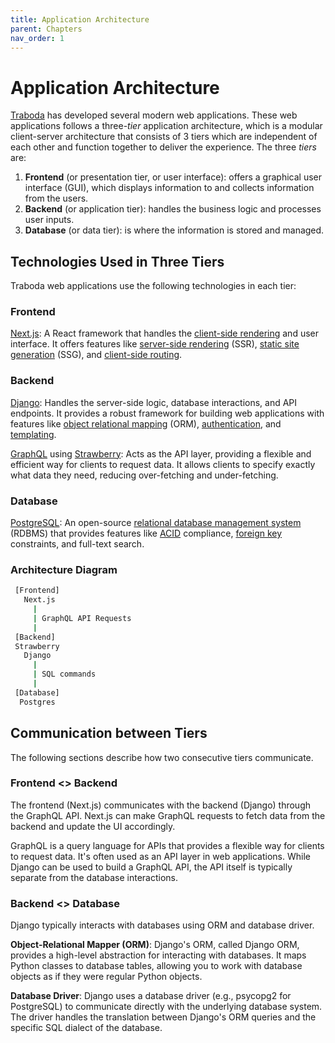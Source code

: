 ```yaml
---
title: Application Architecture
parent: Chapters
nav_order: 1
---
```


# Application Architecture
[Traboda](https://traboda.com/) has developed several modern web applications. These web applications follows a three-_tier_ application architecture, which is a modular client-server architecture that consists of 3 tiers which are independent of each other and function together to deliver the experience. The three _tiers_ are:
1. **Frontend** (or presentation tier, or user interface): offers a graphical user interface (GUI), which displays information to and collects information from the users.
2. **Backend** (or application tier): handles the business logic and processes user inputs.
3. **Database** (or data tier): is where the information is stored and managed.

## Technologies Used in Three Tiers
Traboda web applications use the following technologies in each tier:
### Frontend
[Next.js]: A React framework that handles the [client-side rendering] and user interface. It offers features like [server-side rendering] (SSR), [static site generation] (SSG), and [client-side routing].

### Backend
[Django]: Handles the server-side logic, database interactions, and API endpoints. It provides a robust framework for building web applications with features like [object relational mapping] (ORM), [authentication], and [templating].

[GraphQL] using [Strawberry]: Acts as the API layer, providing a flexible and efficient way for clients to request data. It allows clients to specify exactly what data they need, reducing over-fetching and under-fetching.

### Database
[PostgreSQL]: An open-source [relational database management system]  (RDBMS) that provides features like [ACID] compliance, [foreign key] constraints, and full-text search.

### Architecture Diagram
```bash
 [Frontend]
   Next.js
     |
     | GraphQL API Requests
     |
 [Backend]
 Strawberry
   Django
     |
     | SQL commands
     |
 [Database]
  Postgres
```

## Communication between Tiers
The following sections describe how two consecutive tiers communicate.

### Frontend <> Backend
The frontend (Next.js) communicates with the backend (Django) through the GraphQL API. Next.js can make GraphQL requests to fetch data from the backend and update the UI accordingly.

GraphQL is a query language for APIs that provides a flexible way for clients to request data. It's often used as an API layer in web applications. While Django can be used to build a GraphQL API, the API itself is typically separate from the database interactions.

### Backend <> Database
Django typically interacts with databases using ORM and database driver.

**Object-Relational Mapper (ORM)**: Django's ORM, called Django ORM, provides a high-level abstraction for interacting with databases. It maps Python classes to database tables, allowing you to work with database objects as if they were regular Python objects.

**Database Driver**: Django uses a database driver (e.g., psycopg2 for PostgreSQL) to communicate directly with the underlying database system. The driver handles the translation between Django's ORM queries and the specific SQL dialect of the database.


[Next.js]: https://nextjs.org/docs/
[client-side rendering]: https://nextjs.org/docs/pages/building-your-application/rendering/client-side-rendering
[server-side rendering]: https://nextjs.org/docs/pages/building-your-application/rendering/server-side-rendering
[static site generation]: https://nextjs.org/docs/pages/building-your-application/rendering/static-site-generation
[client-side routing]: https://nextjs.org/docs/pages/building-your-application/routing/linking-and-navigating
[Django]: https://docs.djangoproject.com/
[object relational mapping]: https://opensource.com/article/17/11/django-orm
[authentication]: https://docs.djangoproject.com/en/5.1/topics/auth/
[templating]: https://docs.djangoproject.com/en/5.1/topics/templates/
[GraphQL]: https://graphql.org/
[Strawberry]: https://strawberry.rocks/
[PostgreSQL]: https://www.postgresql.org/
[relational database management system]: https://cloud.google.com/learn/what-is-a-relational-database
[ACID]: https://en.wikipedia.org/wiki/ACID
[foreign key]: https://en.wikipedia.org/wiki/Foreign_key